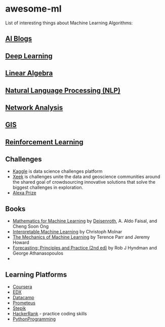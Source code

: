 # awesome-ml
List of interesting things about Machine Learning Algorithms:

## [AI Blogs](https://github.com/PetroIvaniuk/awesome-ml/blob/master/Blogs.md) ##

## [Deep Learning](https://github.com/PetroIvaniuk/awesome-ml/blob/master/Deep%20Learning.md) ##

## [Linear Algebra](https://github.com/PetroIvaniuk/awesome-ml/blob/master/Linear%20Algebra.md) ##

## [Natural Language Processing (NLP)](https://github.com/PetroIvaniuk/awesome-ml/blob/master/nlp.md) ##

## [Network Analysis](https://github.com/PetroIvaniuk/awesome-ml/blob/master/Network%20Analysis.md) ##

## [GIS](https://github.com/PetroIvaniuk/awesome-ml/blob/master/GIS.md) ##

## [Reinforcement Learning](https://github.com/PetroIvaniuk/awesome-ml/blob/master/Reinforcement%20Learning.md) ##

## Challenges ##

 - [Kaggle](https://www.kaggle.com/) is data science challenges platform
 - [Xeek](https://xeek.ai/challenges) is challenges unite the data and geoscience communities around the shared goal of crowdsourcing innovative solutions that solve the biggest challenges in exploration.
 - [Alexa Prize](https://developer.amazon.com/alexaprize)

## Books ##
- [Mathematics for Machine Learning](https://mml-book.github.io/) by [Deisenroth](https://deisenroth.cc/), A. Aldo Faisal, and Cheng Soon Ong
- [Interpretable Machine Learning](https://christophm.github.io/interpretable-ml-book/) by Christoph Molnar
- [The Mechanics of Machine Learning](https://mlbook.explained.ai/) by Terence Parr and Jeremy Howard
- [Forecasting: Principles and Practice (2nd ed)](https://otexts.com/fpp2/) by Rob J Hyndman and George Athanasopoulos
- 

## Learning Platforms ##
 
- [Coursera](https://www.coursera.org/)
- [EDX](https://www.edx.org/)
- [Datacamp](https://learn.datacamp.com/)
- [Prometeus](https://prometheus.org.ua/)
- [Stepik](https://stepik.org/)
- [HackerRank](https://www.hackerrank.com/) - practice coding skills
- [PythonProgramming](https://pythonprogramming.net/)
